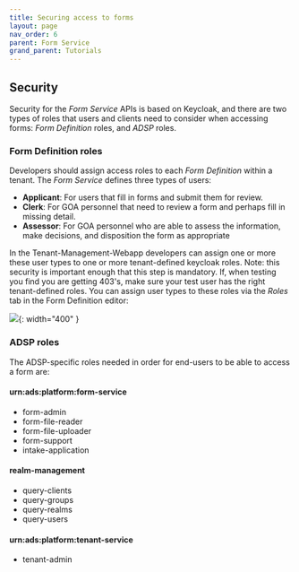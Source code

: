 ```yaml
---
title: Securing access to forms
layout: page
nav_order: 6
parent: Form Service
grand_parent: Tutorials
---
```


## Security

Security for the _Form Service_ APIs is based on Keycloak, and there are two types of roles that users and clients need to consider when accessing forms: _Form Definition_ roles, and _ADSP_ roles.

### Form Definition roles

Developers should assign access roles to each _Form Definition_ within a tenant. The _Form Service_ defines three types of users:

- **Applicant**: For users that fill in forms and submit them for review.
- **Clerk**: For GOA personnel that need to review a form and perhaps fill in missing detail.
- **Assessor**: For GOA personnel who are able to assess the information, make decisions, and disposition the form as appropriate

In the Tenant-Management-Webapp developers can assign one or more these user types to one or more tenant-defined keycloak roles. Note: this security is important enough that this step is mandatory. If, when testing you find you are getting 403's, make sure your test user has the right tenant-defined roles. You can assign user types to these roles via the _Roles_ tab in the Form Definition editor:

![](/adsp-monorepo/assets/form-service/userRoles.png){: width="400" }

### ADSP roles

The ADSP-specific roles needed in order for end-users to be able to access a form are:

#### urn:ads:platform:form-service

- form-admin
- form-file-reader
- form-file-uploader
- form-support
- intake-application

#### realm-management

- query-clients
- query-groups
- query-realms
- query-users

#### urn:ads:platform:tenant-service

- tenant-admin
